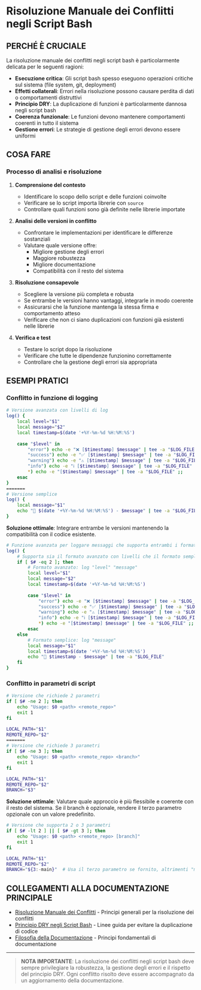 # Risoluzione Manuale dei Conflitti negli Script Bash

## PERCHÉ È CRUCIALE

La risoluzione manuale dei conflitti negli script bash è particolarmente delicata per le seguenti ragioni:

- **Esecuzione critica**: Gli script bash spesso eseguono operazioni critiche sul sistema (file system, git, deployment)
- **Effetti collaterali**: Errori nella risoluzione possono causare perdita di dati o comportamenti distruttivi
- **Principio DRY**: La duplicazione di funzioni è particolarmente dannosa negli script bash
- **Coerenza funzionale**: Le funzioni devono mantenere comportamenti coerenti in tutto il sistema
- **Gestione errori**: Le strategie di gestione degli errori devono essere uniformi

## COSA FARE

### Processo di analisi e risoluzione

1. **Comprensione del contesto**
   - Identificare lo scopo dello script e delle funzioni coinvolte
   - Verificare se lo script importa librerie con `source`
   - Controllare quali funzioni sono già definite nelle librerie importate

2. **Analisi delle versioni in conflitto**
   - Confrontare le implementazioni per identificare le differenze sostanziali
   - Valutare quale versione offre:
     - Migliore gestione degli errori
     - Maggiore robustezza
     - Migliore documentazione
     - Compatibilità con il resto del sistema

3. **Risoluzione consapevole**
   - Scegliere la versione più completa e robusta
   - Se entrambe le versioni hanno vantaggi, integrarle in modo coerente
   - Assicurarsi che la funzione mantenga la stessa firma e comportamento atteso
   - Verificare che non ci siano duplicazioni con funzioni già esistenti nelle librerie

4. **Verifica e test**
   - Testare lo script dopo la risoluzione
   - Verificare che tutte le dipendenze funzionino correttamente
   - Controllare che la gestione degli errori sia appropriata

## ESEMPI PRATICI

### Conflitto in funzione di logging

```bash
# Versione avanzata con livelli di log
log() {
    local level="$1"
    local message="$2"
    local timestamp=$(date '+%Y-%m-%d %H:%M:%S')
    
    case "$level" in
        "error") echo -e "❌ [$timestamp] $message" | tee -a "$LOG_FILE" ;;
        "success") echo -e "✅ [$timestamp] $message" | tee -a "$LOG_FILE" ;;
        "warning") echo -e "⚠️ [$timestamp] $message" | tee -a "$LOG_FILE" ;;
        "info") echo -e "ℹ️ [$timestamp] $message" | tee -a "$LOG_FILE" ;;
        *) echo -e "[$timestamp] $message" | tee -a "$LOG_FILE" ;;
    esac
}
=======
# Versione semplice
log() {
    local message="$1"
    echo "📆 $(date '+%Y-%m-%d %H:%M:%S') - $message" | tee -a "$LOG_FILE"
}
```

**Soluzione ottimale**: Integrare entrambe le versioni mantenendo la compatibilità con il codice esistente.

```bash
# Funzione avanzata per loggare messaggi che supporta entrambi i formati
log() {
    # Supporta sia il formato avanzato con livelli che il formato semplice
    if [ $# -eq 2 ]; then
        # Formato avanzato: log "level" "message"
        local level="$1"
        local message="$2"
        local timestamp=$(date '+%Y-%m-%d %H:%M:%S')
        
        case "$level" in
            "error") echo -e "❌ [$timestamp] $message" | tee -a "$LOG_FILE" ;;
            "success") echo -e "✅ [$timestamp] $message" | tee -a "$LOG_FILE" ;;
            "warning") echo -e "⚠️ [$timestamp] $message" | tee -a "$LOG_FILE" ;;
            "info") echo -e "ℹ️ [$timestamp] $message" | tee -a "$LOG_FILE" ;;
            *) echo -e "[$timestamp] $message" | tee -a "$LOG_FILE" ;;
        esac
    else
        # Formato semplice: log "message"
        local message="$1"
        local timestamp=$(date '+%Y-%m-%d %H:%M:%S')
        echo "📆 $timestamp - $message" | tee -a "$LOG_FILE"
    fi
}
```

### Conflitto in parametri di script

```bash
# Versione che richiede 2 parametri
if [ $# -ne 2 ]; then
    echo "Usage: $0 <path> <remote_repo>"
    exit 1
fi

LOCAL_PATH="$1"
REMOTE_REPO="$2"
=======
# Versione che richiede 3 parametri
if [ $# -ne 3 ]; then
    echo "Usage: $0 <path> <remote_repo> <branch>"
    exit 1
fi

LOCAL_PATH="$1"
REMOTE_REPO="$2"
BRANCH="$3"
```

**Soluzione ottimale**: Valutare quale approccio è più flessibile e coerente con il resto del sistema. Se il branch è opzionale, rendere il terzo parametro opzionale con un valore predefinito.

```bash
# Versione che supporta 2 o 3 parametri
if [ $# -lt 2 ] || [ $# -gt 3 ]; then
    echo "Usage: $0 <path> <remote_repo> [branch]"
    exit 1
fi

LOCAL_PATH="$1"
REMOTE_REPO="$2"
BRANCH="${3:-main}"  # Usa il terzo parametro se fornito, altrimenti "main"
```

## COLLEGAMENTI ALLA DOCUMENTAZIONE PRINCIPALE

- [Risoluzione Manuale dei Conflitti](/var/www/html/_bases/base_predict_fila3_mono/docs/CONFLICT_RESOLUTION.md) - Principi generali per la risoluzione dei conflitti
- [Principio DRY negli Script Bash](/var/www/html/_bases/base_predict_fila3_mono/bashscripts/docs/NO_DUPLICATE_FUNCTIONS_IN_SOURCED_SCRIPTS.md) - Linee guida per evitare la duplicazione di codice
- [Filosofia della Documentazione](/var/www/html/_bases/base_predict_fila3_mono/docs/DOCUMENTATION_PHILOSOPHY.md) - Principi fondamentali di documentazione

---

> **NOTA IMPORTANTE**: La risoluzione dei conflitti negli script bash deve sempre privilegiare la robustezza, la gestione degli errori e il rispetto del principio DRY. Ogni conflitto risolto deve essere accompagnato da un aggiornamento della documentazione.
